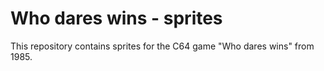 # Who dares wins - sprites
This repository contains sprites for the C64 game "Who dares wins" from 1985.

